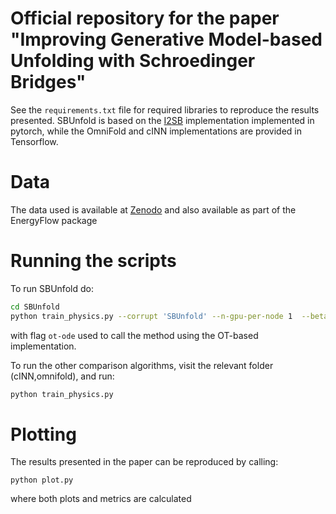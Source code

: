 # Official repository for the paper "Improving Generative Model-based Unfolding with Schroedinger Bridges"

See the ```requirements.txt``` file for required libraries to reproduce the results presented. SBUnfold is based on the [I2SB](https://github.com/NVlabs/I2SB) implementation implemented in pytorch, while the OmniFold and cINN implementations are provided in Tensorflow.

# Data

The data used is available at [Zenodo](https://zenodo.org/record/3548091) and also available as part of the EnergyFlow package

# Running the scripts

To run SBUnfold do:
```bash
cd SBUnfold
python train_physics.py --corrupt 'SBUnfold' --n-gpu-per-node 1  --beta-max 0.1 [--ot-ode]
```
with flag ```ot-ode``` used to call the method using the OT-based implementation.

To run the other comparison algorithms, visit the relevant folder (cINN,omnifold), and run:
```bash
python train_physics.py
```

# Plotting

The results presented in the paper can be reproduced by calling:
```
python plot.py
```
where both plots and metrics are calculated